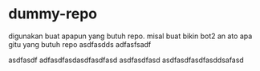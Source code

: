 # dummy-repo
digunakan buat apapun yang butuh repo. misal buat bikin bot2 an ato apa gitu yang butuh repo
asdfasdds
adfasfsadf


asdfasdf
adfasdfasdasdfasdfasd
asdfasdfasd
asdfasdfasdfasddsafasd
